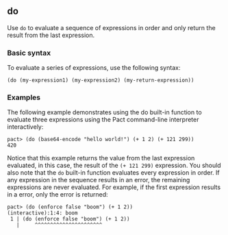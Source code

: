 ## do

Use `do` to evaluate a sequence of expressions in order and only return the result from the last expression.

### Basic syntax

To evaluate a series of expressions, use the following syntax:

```pact
(do (my-expression1) (my-expression2) (my-return-expression))
```

### Examples

The following example demonstrates using the do built-in function to evaluate three expressions using the Pact command-line interpreter interactively:

```pact
pact> (do (base64-encode "hello world!") (+ 1 2) (+ 121 299))
420
```

Notice that this example returns the value from the last expression evaluated, in this case, the result of the `(+ 121 299)` expression. 
You should also note that the `do` built-in function evaluates every expression in order. 
If any expression in the sequence results in an error, the remaining expressions are never evaluated.
For example, if the first expression results in a error, only the error is returned:

```pact
pact> (do (enforce false "boom") (+ 1 2))
(interactive):1:4: boom
 1 | (do (enforce false "boom") (+ 1 2))
   |     ^^^^^^^^^^^^^^^^^^^^^^
```

